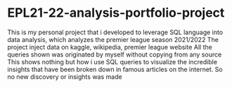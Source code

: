 # EPL21-22-analysis-portfolio-project
This is my personal project that i developed to leverage SQL language into data analysis, which analyzes the premier league season 2021/2022
The project inject data on kaggle, wikipedia, premier league website
All the queries shown was originated by myself without copying from any source
This shows nothing but how i use SQL queries to visualize the incredible insights that have been broken down in famous articles on the internet. So no new discovery or insights was made
